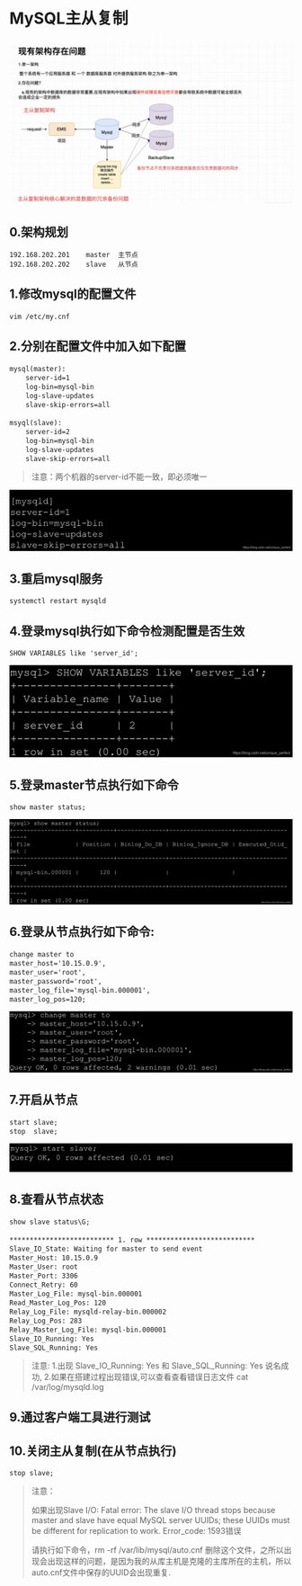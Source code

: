 # MySQL主从复制

![在这里插入图片描述](images/20201021132213288.jpg)

## 0.架构规划

	192.168.202.201    master  主节点
	192.168.202.202    slave   从节点

## 1.修改mysql的配置文件

	vim /etc/my.cnf

## 2.分别在配置文件中加入如下配置

	mysql(master):
		server-id=1
		log-bin=mysql-bin
		log-slave-updates
		slave-skip-errors=all
	
	msyql(slave):
		server-id=2
		log-bin=mysql-bin
		log-slave-updates
		slave-skip-errors=all
> 注意：两个机器的server-id不能一致，即必须唯一

![在这里插入图片描述](images/20201020214037303.png)

## 3.重启mysql服务

	systemctl restart mysqld

## 4.登录mysql执行如下命令检测配置是否生效
	SHOW VARIABLES like 'server_id';
![在这里插入图片描述](images/20201020214132662.png)

## 5.登录master节点执行如下命令

	show master status;
![在这里插入图片描述](images/20201020214156378.png)

## 6.登录从节点执行如下命令:

	change master to 
	master_host='10.15.0.9',
	master_user='root',
	master_password='root',
	master_log_file='mysql-bin.000001',
	master_log_pos=120;
![在这里插入图片描述](images/20201020214231928.png)

## 7.开启从节点

	start slave; 
	stop  slave;
![在这里插入图片描述](images/20201020214251191.png)

## 8.查看从节点状态

	show slave status\G;
	
	************************** 1. row ***************************
	Slave_IO_State: Waiting for master to send event
	Master_Host: 10.15.0.9
	Master_User: root
	Master_Port: 3306
	Connect_Retry: 60
	Master_Log_File: mysql-bin.000001
	Read_Master_Log_Pos: 120
	Relay_Log_File: mysqld-relay-bin.000002
	Relay_Log_Pos: 283
	Relay_Master_Log_File: mysql-bin.000001
	Slave_IO_Running: Yes
	Slave_SQL_Running: Yes

>注意:
>	1.出现 Slave_IO_Running: Yes 和 Slave_SQL_Running: Yes 说名成功,
>	2.如果在搭建过程出现错误,可以查看查看错误日志文件 cat /var/log/mysqld.log

## 9.通过客户端工具进行测试

## 10.关闭主从复制(在从节点执行)
	stop slave;



>注意：
>
>如果出现Slave I/O: Fatal error: The slave I/O thread stops because master and slave have equal MySQL server UUIDs; these UUIDs must be different for replication to work. Error_code: 1593错误
>
>请执行如下命令，rm -rf /var/lib/mysql/auto.cnf 删除这个文件，之所以出现会出现这样的问题，是因为我的从库主机是克隆的主库所在的主机，所以auto.cnf文件中保存的UUID会出现重复.